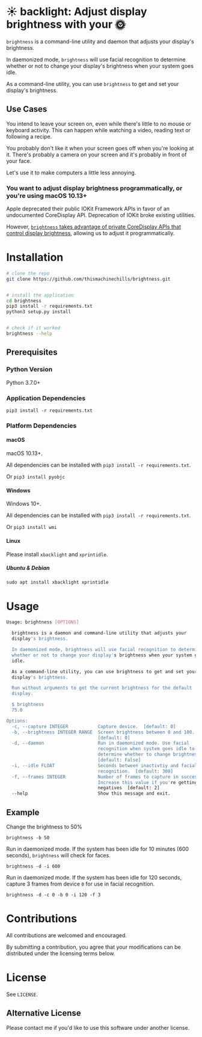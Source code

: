 # ☀ backlight: Adjust display brightness with your 🌞

`brightness` is a command-line utility and daemon that adjusts your display's brightness.

In daemonized mode, `brightness` will use facial recognition to determine whether or not to change your display's brightness when your system goes idle.

As a command-line utility, you can use `brightness` to get and set your display's brightness.

## Use Cases

You intend to leave your screen on, even while there's little to no mouse or keyboard activity.  This can happen while watching a video, reading text or following a recipe. 

You probably don't like it when your screen goes off when you're looking at it. There's probably a camera on your screen and it's probably in front of your face.

Let's use it to make computers a little less annoying.

### You want to adjust display brightness programmatically, or you're using macOS 10.13+

Apple deprecated their public IOKit Framework APIs in favor of an undocumented CoreDisplay API. Deprecation of IOKit broke existing utilities.

However, [`brightness` takes advantage of private CoreDisplay APIs that control display brightness](https://alexdelorenzo.me/programming/2018/08/12/reverse_engineering_private_apple_apis.html), allowing us to adjust it programmatically.

# Installation

```bash
# clone the repo
git clone https://github.com/thismachinechills/brightness.git


# install the application
cd brightness
pip3 install -r requirements.txt
python3 setup.py install


# check if it worked
brightness --help
```


## Prerequisites

### Python Version
Python 3.7.0+


### Application Dependencies
`pip3 install -r requirements.txt`


### Platform Dependencies

#### macOS

macOS 10.13+. 

All dependencies can be installed with `pip3 install -r requirements.txt`.

Or
`pip3 install pyobjc`

#### Windows
Windows 10+. 

All dependencies can be installed with `pip3 install -r requirements.txt`.

Or `pip3 install wmi`

#### Linux
Please install `xbacklight` and `xprintidle`.

##### Ubuntu & Debian
`sudo apt install xbacklight xprintidle`


# Usage

```bash
Usage: brightness [OPTIONS]

  brightness is a daemon and command-line utility that adjusts your
  display's brightness.

  In daemonized mode, brightness will use facial recognition to determine
  whether or not to change your display's brightness when your system goes
  idle.

  As a command-line utility, you can use brightness to get and set your
  display's brightness.

  Run without arguments to get the current brightness for the default
  display.

  $ brightness
  75.0

Options:
  -c, --capture INTEGER           Capture device.  [default: 0]
  -b, --brightness INTEGER RANGE  Screen brightness between 0 and 100.
                                  [default: 0]
  -d, --daemon                    Run in daemonized mode. Use facial
                                  recognition when system goes idle to
                                  determine whether to change brightness.
                                  [default: False]
  -i, --idle FLOAT                Seconds between inactivtiy and facial
                                  recognition.  [default: 300]
  -f, --frames INTEGER            Number of frames to capture in succession.
                                  Increase this value if you're getting false
                                  negatives  [default: 2]
  --help                          Show this message and exit.
```

## Example

Change the brightness to 50%

`brightness -b 50`

Run in daemonized mode. If the system has been idle for 10 minutes (600 seconds), `brightness` will check for faces.

`brightness -d -i 600`

Run in daemonized mode. If the system has been idle for 120 seconds, capture 3 frames from device `0` for use in facial recognition.

`brightness -d -c 0 -b 0 -i 120 -f 3`




# Contributions
All contributions are welcomed and encouraged. 

By submitting a contribution, you agree that your modifications can be distributed under the licensing terms below.

# License
See `LICENSE`.
 
## Alternative License
Please contact me if you'd like to use this software under another license.
